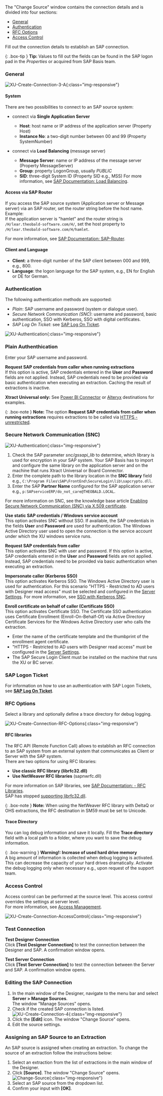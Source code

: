 

The "Change Source" window contains the connection details and is divided into four sections:
- [General](#general)
- [Authentication](#authentication)
- [RFC Options](#rfc-options)
- [Access Control](#access-control)

Fill out the connection details to establish an SAP connection.

{: .box-tip }
**Tip:** Values to fill out the fields can be found in the SAP logon pad in the *Properties* or acquired from SAP Basis team.

### General

![XU-Create-Connection-3-A](/img/content/xu/sap_source-details.png){:class="img-responsive"}

#### System
There are two possibilities to connect to an SAP source system:
- connect via **Single Application Server**
	- **Host**:  host name or IP address of the application server (Property Host) 
	- **Instance No**: a two-digit number between 00 and 99 (Property SystemNumber)

- connect via **Load Balancing** (message server)
	- **Message Server**: name or IP address of the message server (Property MessageServer) 
	- **Group**: property LogonGroup, usually *PUBLIC*
	- **SID**: three-digit System ID (Property SID e.g.,  MSS) 
For more information, see [SAP Documentation: Load Balancing](https://help.sap.com/saphelp_nwpi711/helpdata/en/c4/3a644c505211d189550000e829fbbd/content.htm?no_cache=true).


#### Access via SAP Router

If you access the SAP source system (Application server or Message server) via an SAP router, set the router string before the host name. <br>
Example:<br>
If the application server is "hamlet" and the router string is ``/H/lear.theobald-software.com/H/``, set the host property to ``/H/lear.theobald-software.com/H/hamlet``.

For more information, see [SAP Documentation: SAP-Router](https://help.sap.com/viewer/6d9a59096c4b1014b507f15bed51571f/7.01.22/en-US/486b41efb74c07bee10000000a42189d.html).

#### Client and Language
- **Client**: a three-digit number of the SAP client between 000 and 999, e.g., 800.
- **Language**: the logon language for the SAP system, e.g., EN for English or DE for German.


### Authentication
The following authentication methods are supported:
- *Plain*: SAP username and password (system or dialogue user).
- *Secure Network Communication (SNC)*: username and password, basic authentication, SSO with Kerberos, SSO with digital certificates.
- *SAP Log On Ticket*: see [SAP Log On Ticket](../advanced-techniques/sap-single-sign-on/sso-with-sap-logon-ticket).

![XU-Authentication](/img/content/xu/sap_source-auth.png){:class="img-responsive"} 

### Plain Authenthication

Enter your SAP username and password.

**Request SAP credentials from caller when running extractions** <br>
If this option is active, SAP credentials entered in the **User** and **Password** fields are not applied.
Instead, SAP credentials need to be provided via basic authentication when executing an extraction. 
Caching the result of extractions is inactive. 

**Xtract Universal only:** See [Power BI Connector](https://help.theobald-software.com/en/xtract-universal/destinations/Power-BI-Connector#single-sign-on-and-sap-authentication) or [Alteryx](https://help.theobald-software.com/en/xtract-universal/destinations/alteryx#settings-in-alteryx) destinations for examples. 

{: .box-note }
**Note:** The option **Request SAP credentials from caller when running extractions** requires extractions to be called via [HTTPS - unrestricted](../server/server-settings#web-server).

### Secure Network Communication (SNC)

![XU-Authentication](/img/content/xu/sap_source-auth-snc1.png){:class="img-responsive"} 

1. Check the SAP parameter *snc/gssapi_lib* to determine, which library is used for encryption in your SAP system.
Your SAP Basis has to import and configure the same library on the application server and on the machine that runs Xtract Universal or Board Connector.
2. Enter the complete path to the library location in the **SNC library** field e.g., `C:\Program Files\SAP\FrontEnd\SecureLogin\lib\sapcrypto.dll`.
3. Enter the SAP **Partner Name** configured for the SAP application server e.g., `p:SAPserviceERP/do_not_care@THEOBALD.LOCAL`.

For more information on SNC, see the knowledge base article [Enabling Secure Network Communication (SNC) via X.509 certificate](https://kb.theobald-software.com/sap/enable-snc-using-pse-file).

**Use static SAP credentials / Windows service account** <br>
This option activates SNC without SSO.
If available, the SAP credentials in the fields **User** and **Password** are used for authentication.
The Windows Active Directory user used to open the connection is the service account under which the XU windows service runs.

**Request SAP credentials from caller** <br>
This option activates SNC with user and password.
If this option is active, SAP credentials entered in the **User** and **Password** fields are not applied.
Instead, SAP credentials need to be provided via basic authentication when executing an extraction. 

**Impersonate caller (Kerberos SSO)** <br>
This option activates Kerberos SSO.
The Windows Active Directory user is used for authentication.
For this scenario "HTTPS - Restricted to AD users with Designer read access" must be selected and configured in the [Server Settings](../server/server-settings#web-server).
For more information, see [SSO with Kerberos SNC](../advanced-techniques/sap-single-sign-on/sso-with-kerberos-snc).

**Enroll certificate on behalf of caller (Certificate SSO)** <br>
This option activates Certificate SSO.
The Certificate SSO authentication uses Certificate Enrollment (Enroll-On-Behalf-Of) via Active Directory Certificate Services for the Windows Active Directory user who calls the extraction.
- Enter the name of the certificate template and the thumbprint of the enrollment agent certificate.
- "HTTPS - Restricted to AD users with Designer read access" must be configured in the [Server Settings](../server/server-settings#web-server).
- The SAP Secure Login Client must be installed on the machine that runs the XU or BC server.

### SAP Logon Ticket

For information on how to use an authentication with SAP Logon Tickets, see [**SAP Log On Ticket**](../advanced-techniques/sap-single-sign-on/sso-with-sap-logon-ticket).


### RFC Options
Select a library and optionally define a trace directory for debug logging.

![XU-Create-Connection-RFC-Options](/img/content/xu/sap_source-rfc.png){:class="img-responsive"}

#### RFC libraries
The RFC API (Remote Function Call) allows to establish an RFC connection to an SAP system from an external system that communicates as Client or Server with the SAP system.  
There are two options for using RFC libraries:
- **Use classic RFC library (librfc32.dll)**
- **Use NetWeaver RFC libraries** (sapnwrfc.dll)

For more information on SAP libraries, see [SAP Documentation: - RFC Libraries](https://help.sap.com/saphelp_nwpi71/helpdata/de/45/18e96cd26321a1e10000000a1553f6/frameset.htm). <br>
SAP has stopped [supporting librfc32.dll](https://blogs.sap.com/2012/08/15/support-for-classic-rfc-library-ends-march-2016/). 

{: .box-note }
**Note:** When using the NetWeaver RFC library with DeltaQ or OHS extractions, the RFC destination in SM59 must be set to Unicode. 

#### Trace Directory

You can log debug information and save it locally. Fill the **Trace directory** field with a local path to a folder, where you want to save the debug information.

{: .box-warning }
**Warning!: Increase of used hard drive memory** <br>
A big amount of information is collected when debug logging is activated. This can decrease the capacity of your hard drives dramatically.
Activate the debug logging only when necessary e.g., upon request of the support team.

### Access Control

Access control can be performed at the source level. This access control overrides the settings at server level.<br>
For more information, see [Access Management](../security/access-management).

![XU-Create-Connection-AccessControl](/img/content/xu/sap_source-accesscontrol.png){:class="img-responsive"}

### Test Connection

**Test Designer Connection**<br>
Click **[Test Designer Connection]** to test the connection between the Designer and SAP. 
A confirmation window opens. <br>

**Test Server Connection**<br>
Click **[Test Server Connection]** to test the connection between the Server and SAP. 
A confirmation window opens. <br>

### Editing the SAP Connection
1. In the main window of the Designer, navigate to the menu bar and select **Server > Manage Sources**.<br>
The window "Manage Sources" opens. 
2. Check if the created SAP connection is listed. 
![XU-Create-Connection-4](/img/content/xu_manage_source_2.png){:class="img-responsive"}
3. Click the **[Edit]** icon. The window "Change Source" opens.
4. Edit the source settings.

### Assigning an SAP Source to an Extraction

An SAP source is assigned when creating an extraction. To change the source of an extraction follow the instructions below:
 
1. Select an extraction from the list of extractions in the main window of the Designer.
2. Click **[Source]**. The window "Change Source" opens.<br>
![Change-Source](/img/content/Change_Source.png){:class="img-responsive"}
3. Select an SAP source from the dropdown list.
4. Confirm your input with **[OK]**.